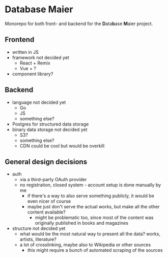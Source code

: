 # Database Maier

Monorepo for both front- and backend for the **D**ata**b**ase **M**aier project.

## Frontend

- written in JS
- framework not decided yet
  - React + Remix
  - Vue + ?
- component library?

## Backend

- language not decided yet
  - Go
  - JS
  - something else?
- Postgres for structured data storage
- binary data storage not decided yet
  - S3?
  - something else?
  - CDN could be cool but would be overkill

## General design decisions

- auth
  - via a third-party OAuth provider
  - no registration, closed system - account setup is done manually by me
    - if there's a way to also serve something publicly, it would be even nicer of course
    - maybe just don't serve the actual works, but make all the other content available?
      - might be problematic too, since most of the content was originally published in books and magazines
- structure not decided yet
  - what would be the most natural way to present all the data? works, artists, literature?
  - a lot of crosslinking, maybe also to Wikipedia or other sources
    - this might require a bunch of automated scraping of the sources
